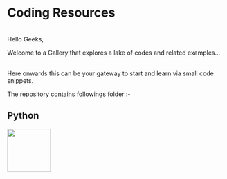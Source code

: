 
# Coding Resources

<br>Hello Geeks,
<p>Welcome to a Gallery that explores a lake of codes and related examples...</p>
<p><br> Here onwards this can be your gateway to start and learn via small code snippets. </p>
<p> The repository contains followings folder :- </p>

## **Python** 
<img src="https://github.com/kaushik-chhappaniya/Coding_Resources/assets/52828273/5abcd57f-95cb-42a5-ad23-a9ebc4ab8a79" width = 100px>
<!-- ![image](https://github.com/kaushik-chhappaniya/Coding_Resources/assets/52828273/5abcd57f-95cb-42a5-ad23-a9ebc4ab8a79) -->


